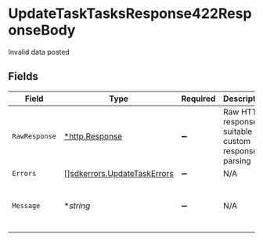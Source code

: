 # UpdateTaskTasksResponse422ResponseBody

Invalid data posted


## Fields

| Field                                                                   | Type                                                                    | Required                                                                | Description                                                             | Example                                                                 |
| ----------------------------------------------------------------------- | ----------------------------------------------------------------------- | ----------------------------------------------------------------------- | ----------------------------------------------------------------------- | ----------------------------------------------------------------------- |
| `RawResponse`                                                           | [*http.Response](https://pkg.go.dev/net/http#Response)                  | :heavy_minus_sign:                                                      | Raw HTTP response; suitable for custom response parsing                 |                                                                         |
| `Errors`                                                                | [][sdkerrors.UpdateTaskErrors](../../models/errors/updatetaskerrors.md) | :heavy_minus_sign:                                                      | N/A                                                                     |                                                                         |
| `Message`                                                               | **string*                                                               | :heavy_minus_sign:                                                      | N/A                                                                     | The given data was invalid.                                             |
